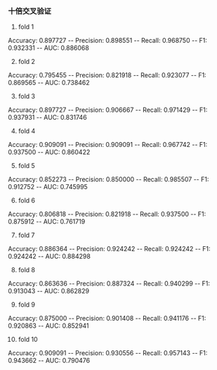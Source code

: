 

### 十倍交叉验证

1. fold 1

Accuracy: 0.897727 -- Precision: 0.898551 -- Recall: 0.968750 -- F1: 0.932331 -- AUC: 0.886068

2. fold 2

Accuracy: 0.795455 -- Precision: 0.821918 -- Recall: 0.923077 -- F1: 0.869565 -- AUC: 0.738462

3. fold 3

Accuracy: 0.897727 -- Precision: 0.906667 -- Recall: 0.971429 -- F1: 0.937931 -- AUC: 0.831746

4. fold 4

Accuracy: 0.909091 -- Precision: 0.909091 -- Recall: 0.967742 -- F1: 0.937500 -- AUC: 0.860422

5. fold 5

Accuracy: 0.852273 -- Precision: 0.850000 -- Recall: 0.985507 -- F1: 0.912752 -- AUC: 0.745995

6. fold 6

Accuracy: 0.806818 -- Precision: 0.821918 -- Recall: 0.937500 -- F1: 0.875912 -- AUC: 0.761719

7. fold 7

Accuracy: 0.886364 -- Precision: 0.924242 -- Recall: 0.924242 -- F1: 0.924242 -- AUC: 0.884298

8. fold 8

Accuracy: 0.863636 -- Precision: 0.887324 -- Recall: 0.940299 -- F1: 0.913043 -- AUC: 0.862829

9. fold 9

Accuracy: 0.875000 -- Precision: 0.901408 -- Recall: 0.941176 -- F1: 0.920863 -- AUC: 0.852941

10. fold 10
    
Accuracy: 0.909091 -- Precision: 0.930556 -- Recall: 0.957143 -- F1: 0.943662 -- AUC: 0.790476
